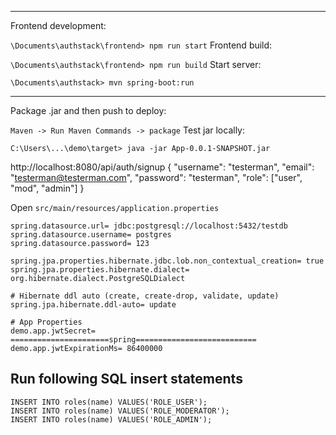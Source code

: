 ---------------------------------------------------------------------------
Frontend development:

`\Documents\authstack\frontend> npm run start`
Frontend build:

`\Documents\authstack\frontend> npm run build`
Start server:

`\Documents\authstack> mvn spring-boot:run`

---

Package .jar and then push to deploy:

`Maven -> Run Maven Commands -> package`
Test jar locally:

`C:\Users\...\demo\target> java -jar App-0.0.1-SNAPSHOT.jar`

http://localhost:8080/api/auth/signup
{
"username": "testerman",
"email": "testerman@testerman.com",
"password": "testerman",
"role": ["user", "mod", "admin"]
}

Open `src/main/resources/application.properties`

```
spring.datasource.url= jdbc:postgresql://localhost:5432/testdb
spring.datasource.username= postgres
spring.datasource.password= 123

spring.jpa.properties.hibernate.jdbc.lob.non_contextual_creation= true
spring.jpa.properties.hibernate.dialect= org.hibernate.dialect.PostgreSQLDialect

# Hibernate ddl auto (create, create-drop, validate, update)
spring.jpa.hibernate.ddl-auto= update

# App Properties
demo.app.jwtSecret= ======================spring===========================
demo.app.jwtExpirationMs= 86400000
```

## Run following SQL insert statements

```
INSERT INTO roles(name) VALUES('ROLE_USER');
INSERT INTO roles(name) VALUES('ROLE_MODERATOR');
INSERT INTO roles(name) VALUES('ROLE_ADMIN');
```
